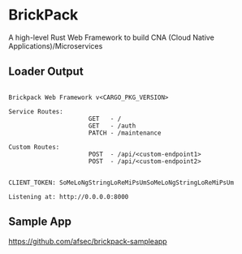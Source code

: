# BrickPack

A high-level Rust Web Framework to build CNA (Cloud Native Applications)/Microservices

## Loader Output

```

Brickpack Web Framework v<CARGO_PKG_VERSION>

Service Routes:
                      GET   - /
                      GET   - /auth
                      PATCH - /maintenance

Custom Routes:
                      POST  - /api/<custom-endpoint1>
                      POST  - /api/<custom-endpoint2>


CLIENT_TOKEN: SoMeLoNgStringLoReMiPsUmSoMeLoNgStringLoReMiPsUm

Listening at: http://0.0.0.0:8000
```

## Sample App

https://github.com/afsec/brickpack-sampleapp
